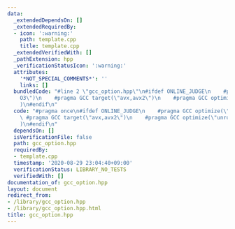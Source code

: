 ```yaml
---
data:
  _extendedDependsOn: []
  _extendedRequiredBy:
  - icon: ':warning:'
    path: template.cpp
    title: template.cpp
  _extendedVerifiedWith: []
  _pathExtension: hpp
  _verificationStatusIcon: ':warning:'
  attributes:
    '*NOT_SPECIAL_COMMENTS*': ''
    links: []
  bundledCode: "#line 2 \"gcc_option.hpp\"\n#ifdef ONLINE_JUDGE\n    #pragma GCC optimize(\"\
    O3\")\n    #pragma GCC target(\"avx,avx2\")\n    #pragma GCC optimize(\"unroll-loops\"\
    )\n#endif\n"
  code: "#pragma once\n#ifdef ONLINE_JUDGE\n    #pragma GCC optimize(\"O3\")\n   \
    \ #pragma GCC target(\"avx,avx2\")\n    #pragma GCC optimize(\"unroll-loops\"\
    )\n#endif\n"
  dependsOn: []
  isVerificationFile: false
  path: gcc_option.hpp
  requiredBy:
  - template.cpp
  timestamp: '2020-08-29 23:04:40+09:00'
  verificationStatus: LIBRARY_NO_TESTS
  verifiedWith: []
documentation_of: gcc_option.hpp
layout: document
redirect_from:
- /library/gcc_option.hpp
- /library/gcc_option.hpp.html
title: gcc_option.hpp
---
```

